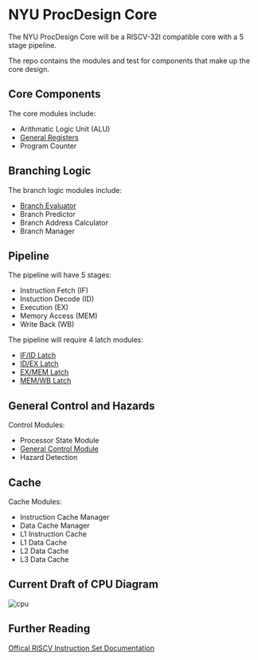 # NYU ProcDesign Core

The NYU ProcDesign Core will be a RISCV-32I compatible core with a 5 stage pipeline.

The repo contains the modules and test for components that make up the core design.

## Core Components

The core modules include:

- Arithmatic Logic Unit (ALU)
- [General Registers](/Documentation/Module-Docs/00_CPU_general_purpose_registers.md)
- Program Counter

## Branching Logic

The branch logic modules include:
- [Branch Evaluator](/Documentation/Module-Docs/06_Branch_Evaluator.md)
- Branch Predictor 
- Branch Address Calculator
- Branch Manager

## Pipeline

The pipeline will have 5 stages:
- Instruction Fetch (IF)
- Instuction Decode (ID)
- Execution (EX)
- Memory Access (MEM)
- Write Back (WB)

The pipeline will require 4 latch modules:
- [IF/ID Latch](/Documentation/Module-Docs/01_IF_ID_latch.md)
- [ID/EX Latch](/Documentation/Module-Docs/02_ID_EX_latch.md)
- [EX/MEM Latch](/Documentation/Module-Docs/03_EX_MEM_latch.md)
- [MEM/WB Latch](/Documentation/Module-Docs/04_MEM_WB_latch.md)

## General Control and Hazards

Control Modules:
- Processor State Module
- [General Control Module](/Documentation/Module-Docs/05_General_Control_Module.md)
- Hazard Detection

## Cache

Cache Modules:
- Instruction Cache Manager
- Data Cache Manager
- L1 Instruction Cache
- L1 Data Cache
- L2 Data Cache
- L3 Data Cache


## Current Draft of CPU Diagram

![cpu](https://user-images.githubusercontent.com/114675487/233169910-1430ea5e-cd6b-414c-972b-b1a268fcb4f2.png)


## Further Reading

[Offical RISCV Instruction Set Documentation](https://riscv.org/wp-content/uploads/2017/05/riscv-spec-v2.2.pdf)

